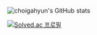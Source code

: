 
![choigahyun's GitHub stats](https://github-readme-stats.vercel.app/api?username=choigahyun&theme=tokyonight&show_icons=true)

[![Solved.ac 프로필](http://mazassumnida.wtf/api/pastel/generate_badge?boj=choihyunb05)](https://solved.ac/choihyunb05)
